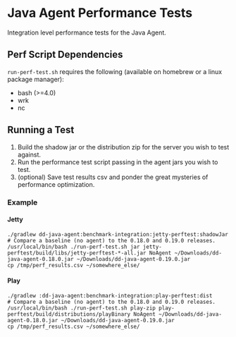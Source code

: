 # Java Agent Performance Tests
Integration level performance tests for the Java Agent.

## Perf Script Dependencies

`run-perf-test.sh` requires the following (available on homebrew or a linux package manager):

* bash (>=4.0)
* wrk
* nc

## Running a Test
1. Build the shadow jar or the distribution zip for the server you wish to test against.
2. Run the performance test script passing in the agent jars you wish to test.
3. (optional) Save test results csv and ponder the great mysteries of performance optimization.

### Example
#### Jetty
```
./gradlew dd-java-agent:benchmark-integration:jetty-perftest:shadowJar
# Compare a baseline (no agent) to the 0.18.0 and 0.19.0 releases.
/usr/local/bin/bash ./run-perf-test.sh jar jetty-perftest/build/libs/jetty-perftest-*-all.jar NoAgent ~/Downloads/dd-java-agent-0.18.0.jar ~/Downloads/dd-java-agent-0.19.0.jar
cp /tmp/perf_results.csv ~/somewhere_else/
```
#### Play
```
./gradlew :dd-java-agent:benchmark-integration:play-perftest:dist
# Compare a baseline (no agent) to the 0.18.0 and 0.19.0 releases.
/usr/local/bin/bash ./run-perf-test.sh play-zip play-perftest/build/distributions/playBinary NoAgent ~/Downloads/dd-java-agent-0.18.0.jar ~/Downloads/dd-java-agent-0.19.0.jar
cp /tmp/perf_results.csv ~/somewhere_else/
```
